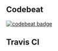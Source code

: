 
## Codebeat
[![codebeat badge](https://codebeat.co/badges/70783ef5-8dbf-4368-83cb-fc447445bcac)](https://codebeat.co/projects/github-com-espegrupo5-proyectoespe-planta-master)

## Travis CI


